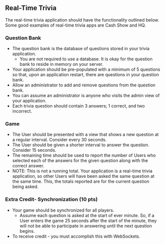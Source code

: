 ## Real-Time Trivia

The real-time trivia application should have the functionality outlined below. Some good examples of real-time trivia apps are Cash Show and HQ.

### Question Bank

- The question bank is the database of questions stored in your trivia application.
    - You are not required to use a database.  It is okay for the question bank to reside in memory on your server.
- Your application should be pre-populated with a minimum of 5 questions so that, upon an application restart, there are questions in your question bank.
- Allow an administrator to add and remove questions from the question bank.
- You can assume an administrator is anyone who visits the admin view of your application.
- Each trivia question should contain 3 answers; 1 correct, and two incorrect.

### Game
- The User should be presented with a view that shows a new question at a regular interval.  Consider every 30 seconds.
- The User should be given a shorter interval to answer the question.  Consider 15 seconds.
- The remaining time should be used to report the number of Users who selected each of the answers for the given question along with the correct answer.
- NOTE:  This is not a running total. Your application is a real-time trivia application, so other Users will have been asked the same question at the same time. This, the totals reported are for the current question being asked.

### Extra Credit- Synchronization (10 pts)
- Your game should be synchronized for all players.
    - Assume each question is asked at the start of ever minute. So, if a User enters the game 25 seconds after the start of the minute, they will not be able to participate in answering until the next question begins.
- To receive credit - you must accomplish this with WebSockets.
